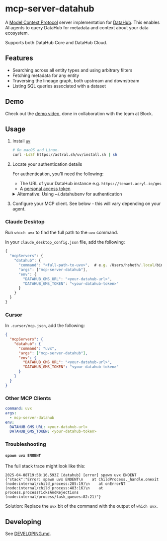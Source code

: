 # mcp-server-datahub

A [Model Context Protocol](https://modelcontextprotocol.io/) server implementation for [DataHub](https://datahubproject.io/).
This enables AI agents to query DataHub for metadata and context about your data ecosystem.

Supports both DataHub Core and DataHub Cloud.

## Features

- Searching across all entity types and using arbitrary filters
- Fetching metadata for any entity
- Traversing the lineage graph, both upstream and downstream
- Listing SQL queries associated with a dataset

## Demo

Check out the [demo video](https://youtu.be/VXRvHIZ3Eww?t=1878), done in collaboration with the team at Block.

## Usage

1. Install [`uv`](https://github.com/astral-sh/uv)

   ```bash
   # On macOS and Linux.
   curl -LsSf https://astral.sh/uv/install.sh | sh
   ```

2. Locate your authentication details

   For authentication, you'll need the following:

   - The URL of your DataHub instance e.g. `https://tenant.acryl.io/gms`
   - A [personal access token](https://datahubproject.io/docs/authentication/personal-access-tokens/)

   <details>
   <summary>Alternative: Using ~/.datahubenv for authentication</summary>

   You can also use a `~/.datahubenv` file to configure your authentication. The easiest way to create this file is to run `datahub init` and follow the prompts.

   ```bash
   uvx --from acryl-datahub datahub init
   ```

   </details>

3. Configure your MCP client. See below - this will vary depending on your agent.

### Claude Desktop

Run `which uvx` to find the full path to the `uvx` command.

In your `claude_desktop_config.json` file, add the following:

```js
{
  "mcpServers": {
    "datahub": {
      "command": "<full-path-to-uvx>",  # e.g. /Users/hsheth/.local/bin/uvx
      "args": ["mcp-server-datahub"],
      "env": {
        "DATAHUB_GMS_URL": "<your-datahub-url>",
        "DATAHUB_GMS_TOKEN": "<your-datahub-token>"
      }
    }
  }
}
```

### Cursor

In `.cursor/mcp.json`, add the following:

```json
{
  "mcpServers": {
    "datahub": {
      "command": "uvx",
      "args": ["mcp-server-datahub"],
      "env": {
        "DATAHUB_GMS_URL": "<your-datahub-url>",
        "DATAHUB_GMS_TOKEN": "<your-datahub-token>"
      }
    }
  }
}
```

### Other MCP Clients

```yaml
command: uvx
args:
  - mcp-server-datahub
env:
  DATAHUB_GMS_URL: <your-datahub-url>
  DATAHUB_GMS_TOKEN: <your-datahub-token>
```

### Troubleshooting

#### `spawn uvx ENOENT`

The full stack trace might look like this:

```
2025-04-08T19:58:16.593Z [datahub] [error] spawn uvx ENOENT {"stack":"Error: spawn uvx ENOENT\n    at ChildProcess._handle.onexit (node:internal/child_process:285:19)\n    at onErrorNT (node:internal/child_process:483:16)\n    at process.processTicksAndRejections (node:internal/process/task_queues:82:21)"}
```

Solution: Replace the `uvx` bit of the command with the output of `which uvx`.

## Developing

See [DEVELOPING.md](DEVELOPING.md).
